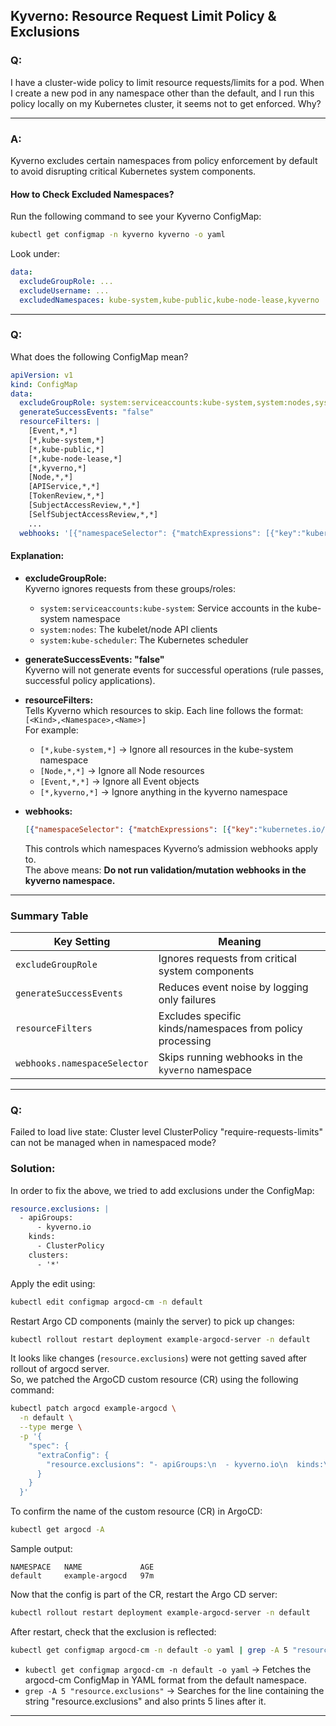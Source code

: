 ## Kyverno: Resource Request Limit Policy & Exclusions

### Q:
I have a cluster-wide policy to limit resource requests/limits for a pod. When I create a new pod in any namespace other than the default, and I run this policy locally on my Kubernetes cluster, it seems not to get enforced. Why?

---

### A:
Kyverno excludes certain namespaces from policy enforcement by default to avoid disrupting critical Kubernetes system components.

#### **How to Check Excluded Namespaces?**

Run the following command to see your Kyverno ConfigMap:

```bash
kubectl get configmap -n kyverno kyverno -o yaml
```

Look under:

```yaml
data:
  excludeGroupRole: ...
  excludeUsername: ...
  excludedNamespaces: kube-system,kube-public,kube-node-lease,kyverno
```

---

### Q:
What does the following ConfigMap mean?

```yaml
apiVersion: v1
kind: ConfigMap
data:
  excludeGroupRole: system:serviceaccounts:kube-system,system:nodes,system:kube-scheduler
  generateSuccessEvents: "false"
  resourceFilters: |
    [Event,*,*]
    [*,kube-system,*]
    [*,kube-public,*]
    [*,kube-node-lease,*]
    [*,kyverno,*]
    [Node,*,*]
    [APIService,*,*]
    [TokenReview,*,*]
    [SubjectAccessReview,*,*]
    [SelfSubjectAccessReview,*,*]
    ...
  webhooks: '[{"namespaceSelector": {"matchExpressions": [{"key":"kubernetes.io/metadata.name","operator":"NotIn","values":["kyverno"]}]}}]'
```

#### **Explanation:**

- **excludeGroupRole:**  
  Kyverno ignores requests from these groups/roles:
  - `system:serviceaccounts:kube-system`: Service accounts in the kube-system namespace
  - `system:nodes`: The kubelet/node API clients
  - `system:kube-scheduler`: The Kubernetes scheduler

- **generateSuccessEvents: "false"**  
  Kyverno will not generate events for successful operations (rule passes, successful policy applications).

- **resourceFilters:**  
  Tells Kyverno which resources to skip. Each line follows the format:  
  `[<Kind>,<Namespace>,<Name>]`  
  For example:
  - `[*,kube-system,*]` → Ignore all resources in the kube-system namespace
  - `[Node,*,*]` → Ignore all Node resources
  - `[Event,*,*]` → Ignore all Event objects
  - `[*,kyverno,*]` → Ignore anything in the kyverno namespace

- **webhooks:**  
  ```json
  [{"namespaceSelector": {"matchExpressions": [{"key":"kubernetes.io/metadata.name","operator":"NotIn","values":["kyverno"]}]}}]
  ```
  This controls which namespaces Kyverno’s admission webhooks apply to.  
  The above means: **Do not run validation/mutation webhooks in the kyverno namespace.**

---

### **Summary Table**

| Key Setting                  | Meaning                                                    |
|------------------------------|------------------------------------------------------------|
| `excludeGroupRole`           | Ignores requests from critical system components           |
| `generateSuccessEvents`      | Reduces event noise by logging only failures               |
| `resourceFilters`            | Excludes specific kinds/namespaces from policy processing  |
| `webhooks.namespaceSelector` | Skips running webhooks in the `kyverno` namespace          |

---

### Q:
Failed to load live state: Cluster level ClusterPolicy "require-requests-limits" can not be managed when in namespaced mode?

### Solution:

In order to fix the above, we tried to add exclusions under the ConfigMap:

```yaml
resource.exclusions: |
  - apiGroups:
      - kyverno.io
    kinds:
      - ClusterPolicy
    clusters:
      - '*'
```

Apply the edit using:

```bash
kubectl edit configmap argocd-cm -n default
```

Restart Argo CD components (mainly the server) to pick up changes:

```bash
kubectl rollout restart deployment example-argocd-server -n default
```

It looks like changes (`resource.exclusions`) were not getting saved after rollout of argocd server.  
So, we patched the ArgoCD custom resource (CR) using the following command:

```bash
kubectl patch argocd example-argocd \
  -n default \
  --type merge \
  -p '{
    "spec": {
      "extraConfig": {
        "resource.exclusions": "- apiGroups:\n  - kyverno.io\n  kinds:\n  - ClusterPolicy\n  clusters:\n  - \"*\""
      }
    }
  }'
```

To confirm the name of the custom resource (CR) in ArgoCD:

```bash
kubectl get argocd -A
```
Sample output:
```
NAMESPACE   NAME             AGE
default     example-argocd   97m
```

Now that the config is part of the CR, restart the Argo CD server:

```bash
kubectl rollout restart deployment example-argocd-server -n default
```

After restart, check that the exclusion is reflected:

```bash
kubectl get configmap argocd-cm -n default -o yaml | grep -A 5 "resource.exclusions"
```

- `kubectl get configmap argocd-cm -n default -o yaml` → Fetches the argocd-cm ConfigMap in YAML format from the default namespace.
- `grep -A 5 "resource.exclusions"` → Searches for the line containing the string "resource.exclusions" and also prints 5 lines after it.

---